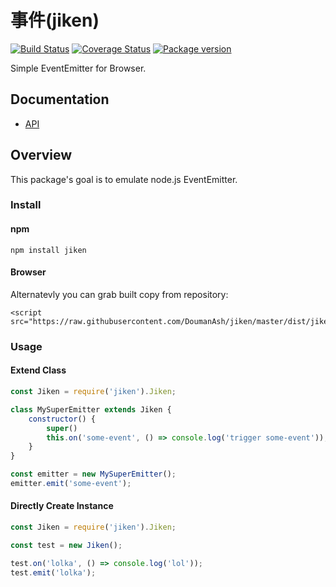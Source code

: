 # 事件(jiken)

[![Build Status](https://travis-ci.org/DoumanAsh/jiken.svg?branch=master)](https://travis-ci.org/DoumanAsh/jiken)
[![Coverage Status](https://coveralls.io/repos/github/DoumanAsh/jiken/badge.svg?branch=master)](https://coveralls.io/github/DoumanAsh/jiken?branch=master)
[![Package version](https://img.shields.io/npm/v/jiken.svg)](https://npmjs.org/package/jiken)

Simple EventEmitter for Browser.

## Documentation

* [API](https://doumanash.github.io/jiken)

## Overview

This package's goal is to emulate node.js EventEmitter.

### Install

#### npm

```
npm install jiken
```

#### Browser

Alternatevly you can grab built copy from repository:
```
<script src="https://raw.githubusercontent.com/DoumanAsh/jiken/master/dist/jiken.min.js">
```

### Usage

#### Extend Class

```js
const Jiken = require('jiken').Jiken;

class MySuperEmitter extends Jiken {
    constructor() {
        super()
        this.on('some-event', () => console.log('trigger some-event'));
    }
}

const emitter = new MySuperEmitter();
emitter.emit('some-event');
```

#### Directly Create Instance

```js
const Jiken = require('jiken').Jiken;

const test = new Jiken();

test.on('lolka', () => console.log('lol'));
test.emit('lolka');
```
